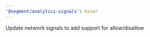 ```yaml
---
'@segment/analytics-signals': minor
---
```


Update network signals to add support for allow/disallow

